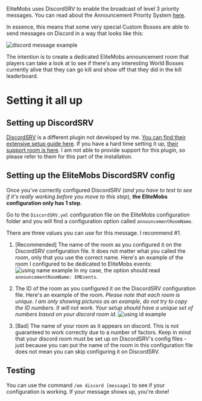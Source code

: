 EliteMobs uses DiscordSRV to enable the broadcast of level 3 priority messages. You can read about the Announcement Priority System [here](https://magmaguy.com/wiki.html#en+elitemobs+announcement_priority_system.md).

In essence, this means that some very special Custom Bosses are able to send messages on Discord in a way that looks like this:

![discord message example](https://i.imgur.com/sIndft0.png)

The intention is to create a dedicated EliteMobs announcement room that players can take a look at to see if there's any interesting World Bosses currently alive that they can go kill and show off that they did in the kill leaderboard.

# Setting it all up

## Setting up DiscordSRV

[DiscordSRV](https://www.spigotmc.org/resources/discordsrv.18494/) is a different plugin not developed by me. [You can find their extensive setup guide here](https://github.com/discordsrv/discordsrv/wiki/Installation). If you have a hard time setting it up, [their support room is here](https://discord.discordsrv.com/). I am not able to provide support for this plugin, so please refer to them for this part of the installation.

## Setting up the EliteMobs DiscordSRV config

Once you've correctly configured DiscordSRV (*and you have to test to see if it's really working before you move to this step*), **the EliteMobs configuration only has 1 step**.

Go to the `DiscordSRV.yml` configuration file on the EliteMobs configuration folder and you will find a configuration option called `announcementRoomName`.

There are three values you can use for this message. I recommend #1.

1. [Recommended] The name of the room as you configured it on the DiscordSRV configuration file. It does not matter what you called the room, only that you use the correct name. Here's an example of the room I configured to be dedicated to EliteMobs events:
   ![using name example](https://i.imgur.com/a2kMWXv.png)
   In my case, the option should read `announcementRoomName: EMEvents`.

2. The ID of the room as you configured it on the DiscordSRV configuration file. Here's an example of the room. *Please note that each room is unique. I am only showing pictures as an example, do not try to copy the ID numbers. It will not work. Your setup should have a unique set of numbers based on your discord room id.*
   ![using id example](https://i.imgur.com/CGElkdh.png)
3. [Bad] The name of your room as it appears on discord. This is not guaranteed to work correctly due to a number of factors. Keep in mind that your discord room must be set up on DiscordSRV's config files - just because you can put the name of the room in this configuration file does not mean you can skip configuring it on DiscordSRV.

## Testing
You can use the command `/em discord [message]` to see if your configuration is working. If your message shows up, you're done!